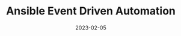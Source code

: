 ---
title: "Ansible Event Driven Automation"
date: 2023-02-05
tags: [""]
dbiblogtitle: ansible-event-driven-automation
---